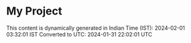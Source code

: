 # My Project

This content is dynamically generated in Indian Time (IST): 2024-02-01 03:32:01 IST
Converted to UTC: 2024-01-31 22:02:01 UTC
